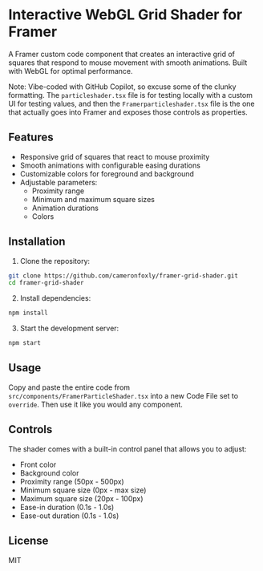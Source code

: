 # Interactive WebGL Grid Shader for Framer

A Framer custom code component that creates an interactive grid of squares that respond to mouse movement with smooth animations. Built with WebGL for optimal performance.

Note: Vibe-coded with GitHub Copilot, so excuse some of the clunky formatting. The `particleshader.tsx` file is for testing locally with a custom UI for testing values, and then the `Framerparticleshader.tsx` file is the one that actually goes into Framer and exposes those controls as properties. 

## Features

- Responsive grid of squares that react to mouse proximity
- Smooth animations with configurable easing durations
- Customizable colors for foreground and background
- Adjustable parameters:
  - Proximity range
  - Minimum and maximum square sizes
  - Animation durations
  - Colors

## Installation

1. Clone the repository:
```bash
git clone https://github.com/cameronfoxly/framer-grid-shader.git
cd framer-grid-shader
```

2. Install dependencies:
```bash
npm install
```

3. Start the development server:
```bash
npm start
```

## Usage

Copy and paste the entire code from `src/components/FramerParticleShader.tsx` into a new Code File set to `override`. Then use it like you would any component.

## Controls

The shader comes with a built-in control panel that allows you to adjust:
- Front color
- Background color
- Proximity range (50px - 500px)
- Minimum square size (0px - max size)
- Maximum square size (20px - 100px)
- Ease-in duration (0.1s - 1.0s)
- Ease-out duration (0.1s - 1.0s)

## License

MIT
